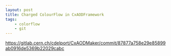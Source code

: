 ```yaml
---
layout: post
title: Charged ColourFlow in CxAODFramework
tags: 
    - colorflow
    - git
---
```


https://gitlab.cern.ch/cdelport/CxAODMaker/commit/87877a758e29e85899ab0916de5369b22029cabc

